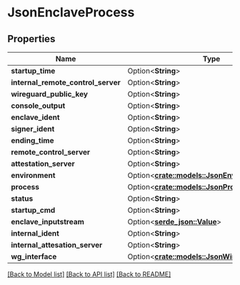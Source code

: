 # JsonEnclaveProcess

## Properties

Name | Type | Description | Notes
------------ | ------------- | ------------- | -------------
**startup_time** | Option<**String**> |  | [optional]
**internal_remote_control_server** | Option<**String**> |  | [optional]
**wireguard_public_key** | Option<**String**> |  | [optional]
**console_output** | Option<**String**> |  | [optional]
**enclave_ident** | Option<**String**> |  | [optional]
**signer_ident** | Option<**String**> |  | [optional]
**ending_time** | Option<**String**> |  | [optional]
**remote_control_server** | Option<**String**> |  | [optional]
**attestation_server** | Option<**String**> |  | [optional]
**environment** | Option<[**crate::models::JsonEnvironment**](json_Environment.md)> |  | [optional]
**process** | Option<[**crate::models::JsonProcess**](json_Process.md)> |  | [optional]
**status** | Option<**String**> |  | [optional]
**startup_cmd** | Option<**String**> |  | [optional]
**enclave_inputstream** | Option<[**serde_json::Value**](.md)> |  | [optional]
**internal_ident** | Option<**String**> |  | [optional]
**internal_attesation_server** | Option<**String**> |  | [optional]
**wg_interface** | Option<[**crate::models::JsonWireguardInterface**](json_WireguardInterface.md)> |  | [optional]

[[Back to Model list]](../README.md#documentation-for-models) [[Back to API list]](../README.md#documentation-for-api-endpoints) [[Back to README]](../README.md)


